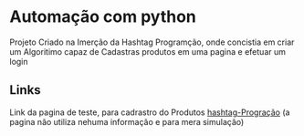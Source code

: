 
# Automação com python

Projeto Criado na Imerção da Hashtag Programção,
onde concistia em criar um Algoritimo capaz de Cadastras produtos em uma pagina e efetuar um login



## Links

Link da pagina de teste, para cadrastro do Produtos [hashtag-Progração](https://dlp.hashtagtreinamentos.com/python/intensivao/login) (a pagina não utiliza nehuma informação e para mera simulação)

